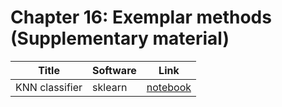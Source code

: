 # Chapter 16: Exemplar methods    (Supplementary material)


[knn]: https://colab.research.google.com/github/probml/pyprobml/blob/master/book1/supplements/knn_demo.ipynb

|Title|Software|Link|
|-----------|----|----|
|KNN classifier| sklearn|[notebook][knn]|
